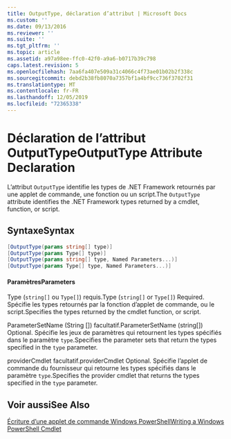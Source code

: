 ```yaml
---
title: OutputType, déclaration d’attribut | Microsoft Docs
ms.custom: ''
ms.date: 09/13/2016
ms.reviewer: ''
ms.suite: ''
ms.tgt_pltfrm: ''
ms.topic: article
ms.assetid: a97a98ee-ffc0-42f0-a9a6-b0717b39c798
caps.latest.revision: 5
ms.openlocfilehash: 7aa6fa407e509a31c4066c4f73ae01b02b2f338c
ms.sourcegitcommit: debd2b38fb8070a7357bf1a4bf9cc736f3702f31
ms.translationtype: MT
ms.contentlocale: fr-FR
ms.lasthandoff: 12/05/2019
ms.locfileid: "72365338"
---
```

# <a name="outputtype-attribute-declaration"></a><span data-ttu-id="4b9bc-102">Déclaration de l’attribut OutputType</span><span class="sxs-lookup"><span data-stu-id="4b9bc-102">OutputType Attribute Declaration</span></span>

<span data-ttu-id="4b9bc-103">L’attribut `OutputType` identifie les types de .NET Framework retournés par une applet de commande, une fonction ou un script.</span><span class="sxs-lookup"><span data-stu-id="4b9bc-103">The `OutputType` attribute identifies the .NET Framework types returned by a cmdlet, function, or script.</span></span>

## <a name="syntax"></a><span data-ttu-id="4b9bc-104">Syntaxe</span><span class="sxs-lookup"><span data-stu-id="4b9bc-104">Syntax</span></span>

```csharp
[OutputType(params string[] type)]
[OutputType(params Type[] type)]
[OutputType(params string[] type, Named Parameters...)]
[OutputType(params Type[] type, Named Parameters...)]
```

#### <a name="parameters"></a><span data-ttu-id="4b9bc-105">Paramètres</span><span class="sxs-lookup"><span data-stu-id="4b9bc-105">Parameters</span></span>

<span data-ttu-id="4b9bc-106">Type (`string[]` ou `Type[]`) requis.</span><span class="sxs-lookup"><span data-stu-id="4b9bc-106">Type (`string[]` or `Type[]`) Required.</span></span> <span data-ttu-id="4b9bc-107">Spécifie les types retournés par la fonction d’applet de commande, ou le script.</span><span class="sxs-lookup"><span data-stu-id="4b9bc-107">Specifies the types returned by the cmdlet function, or script.</span></span>

<span data-ttu-id="4b9bc-108">ParameterSetName (String []) facultatif.</span><span class="sxs-lookup"><span data-stu-id="4b9bc-108">ParameterSetName (string[]) Optional.</span></span> <span data-ttu-id="4b9bc-109">Spécifie les jeux de paramètres qui retournent les types spécifiés dans le paramètre `type`.</span><span class="sxs-lookup"><span data-stu-id="4b9bc-109">Specifies the parameter sets that return the types specified in the `type` parameter.</span></span>

<span data-ttu-id="4b9bc-110">providerCmdlet facultatif.</span><span class="sxs-lookup"><span data-stu-id="4b9bc-110">providerCmdlet Optional.</span></span> <span data-ttu-id="4b9bc-111">Spécifie l’applet de commande du fournisseur qui retourne les types spécifiés dans le paramètre `type`.</span><span class="sxs-lookup"><span data-stu-id="4b9bc-111">Specifies the provider cmdlet that returns the types specified in the `type` parameter.</span></span>

## <a name="see-also"></a><span data-ttu-id="4b9bc-112">Voir aussi</span><span class="sxs-lookup"><span data-stu-id="4b9bc-112">See Also</span></span>

[<span data-ttu-id="4b9bc-113">Écriture d’une applet de commande Windows PowerShell</span><span class="sxs-lookup"><span data-stu-id="4b9bc-113">Writing a Windows PowerShell Cmdlet</span></span>](./writing-a-windows-powershell-cmdlet.md)
